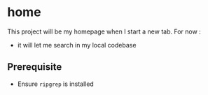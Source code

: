 # home

This project will be my homepage when I start a new tab.
For now : 
- it will let me search in my local codebase

## Prerequisite

* Ensure `ripgrep` is installed
